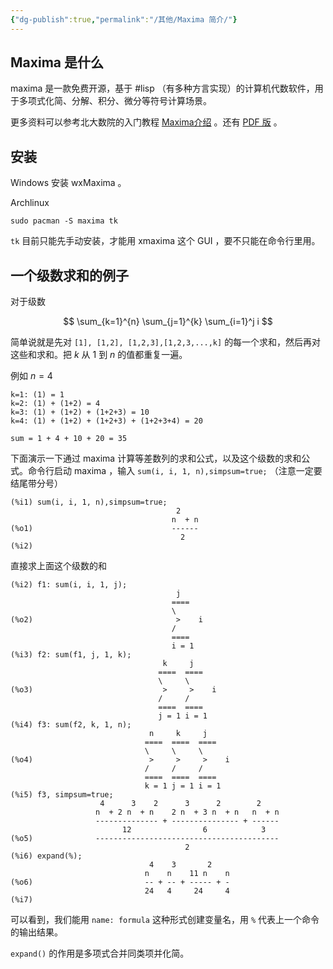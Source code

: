 ```yaml
---
{"dg-publish":true,"permalink":"/其他/Maxima 简介/"}
---
```



## Maxima 是什么

maxima 是一款免费开源，基于 #lisp （有多种方言实现）的计算机代数软件，用于多项式化简、分解、积分、微分等符号计算场景。

更多资料可以参考北大数院的入门教程 [Maxima介绍](https://www.math.pku.edu.cn/teachers/lidf/docs/statcomp/html/_statcompbook/maxima.html) 。还有 [PDF 版](https://www.math.pku.edu.cn/teachers/lidf/docs/maxima/maxima-talk.pdf) 。

## 安装

Windows 安装 wxMaxima 。

Archlinux

```shell
sudo pacman -S maxima tk
```

`tk` 目前只能先手动安装，才能用 xmaxima 这个 GUI ，要不只能在命令行里用。

## 一个级数求和的例子

对于级数

$$
\sum_{k=1}^{n} \sum_{j=1}^{k} \sum_{i=1}^j i
$$

简单说就是先对 `[1], [1,2], [1,2,3],[1,2,3,...,k]` 的每一个求和，然后再对这些和求和。把 $k$ 从 $1$ 到 $n$ 的值都重复一遍。

例如 $n=4$ 

```
k=1: (1) = 1
k=2: (1) + (1+2) = 4
k=3: (1) + (1+2) + (1+2+3) = 10
k=4: (1) + (1+2) + (1+2+3) + (1+2+3+4) = 20

sum = 1 + 4 + 10 + 20 = 35
```

下面演示一下通过 maxima 计算等差数列的求和公式，以及这个级数的求和公式。命令行启动 maxima ，输入 `sum(i, i, 1, n),simpsum=true;` （注意一定要结尾带分号）

```
(%i1) sum(i, i, 1, n),simpsum=true;
                                     2
                                    n  + n
(%o1)                               ------
                                      2
(%i2) 
```

直接求上面这个级数的和

```
(%i2) f1: sum(i, i, 1, j);
                                     j
                                    ====
                                    \
(%o2)                                >    i
                                    /
                                    ====
                                    i = 1
(%i3) f2: sum(f1, j, 1, k);
                                  k     j
                                 ====  ====
                                 \     \
(%o3)                             >     >    i
                                 /     /
                                 ====  ====
                                 j = 1 i = 1
(%i4) f3: sum(f2, k, 1, n);
                               n     k     j
                              ====  ====  ====
                              \     \     \
(%o4)                          >     >     >    i
                              /     /     /
                              ====  ====  ====
                              k = 1 j = 1 i = 1
(%i5) f3, simpsum=true;
                    4      3    2      3      2        2
                   n  + 2 n  + n    2 n  + 3 n  + n   n  + n
                   -------------- + --------------- + ------
                         12                6            3
(%o5)              -----------------------------------------
                                       2
(%i6) expand(%);
                               4    3       2
                              n    n    11 n    n
(%o6)                         -- + -- + ----- + -
                              24   4     24     4
(%i7) 
```

可以看到，我们能用 `name: formula` 这种形式创建变量名，用 `%` 代表上一个命令的输出结果。

`expand()` 的作用是多项式合并同类项并化简。